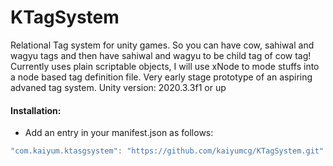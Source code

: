 # KTagSystem
Relational Tag system for unity games. So you can have cow, sahiwal and wagyu tags and then have sahiwal and wagyu to be child tag of cow tag! Currently uses plain scriptable objects, I will use xNode to mode stuffs into a node based tag definition file. Very early stage prototype of an aspiring advaned tag system. Unity version: 2020.3.3f1 or up

#### Installation:
* Add an entry in your manifest.json as follows:
```C#
"com.kaiyum.ktasgsystem": "https://github.com/kaiyumcg/KTagSystem.git"
```
